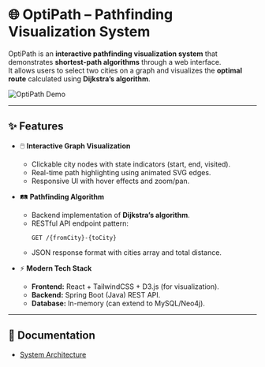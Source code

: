 # 🌐 OptiPath – Pathfinding Visualization System

OptiPath is an **interactive pathfinding visualization system** that demonstrates **shortest-path algorithms** through a web interface.  
It allows users to select two cities on a graph and visualizes the **optimal route** calculated using **Dijkstra’s algorithm**.  

![OptiPath Demo](docs/demo.gif) <!-- Replace with actual demo gif/screenshot -->

---

## ✨ Features
- 🖱️ **Interactive Graph Visualization**  
  - Clickable city nodes with state indicators (start, end, visited).  
  - Real-time path highlighting using animated SVG edges.  
  - Responsive UI with hover effects and zoom/pan.  

- 🛤️ **Pathfinding Algorithm**  
  - Backend implementation of **Dijkstra’s algorithm**.  
  - RESTful API endpoint pattern:  
    ```
    GET /{fromCity}-{toCity}
    ```
  - JSON response format with cities array and total distance.  

- ⚡ **Modern Tech Stack**  
  - **Frontend:** React + TailwindCSS + D3.js (for visualization).  
  - **Backend:** Spring Boot (Java) REST API.  
  - **Database:** In-memory (can extend to MySQL/Neo4j).  

---

## 📖 Documentation
- [System Architecture]([docs/architecture.md](https://deepwiki.com/Shantanu675/OptiPath))

